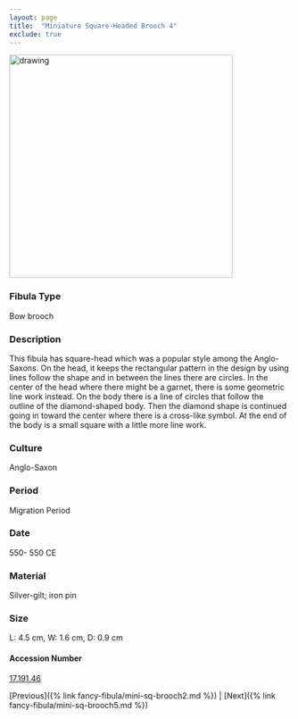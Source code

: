 ```yaml
---
layout: page
title:  "Miniature Square-Headed Brooch 4"
exclude: true
---
```


<p><img src="https://collectionapi.metmuseum.org/api/collection/v1/iiif/465093/921396/main-image" alt="drawing" width="400"/></p>

### Fibula Type
Bow brooch
### Description
This fibula has square-head which was a popular style among the Anglo-Saxons. On the head, it keeps the rectangular pattern in the design by using lines follow the shape and in between the lines there are circles. In the center of the head where there might be a garnet, there is some geometric line work instead. On the body there is a line of circles that follow the outline of the diamond-shaped body. Then the diamond shape is continued going in toward the center where there is a cross-like symbol. At the end of the body is a small square with a little more line work.
### Culture
Anglo-Saxon
### Period
Migration Period
### Date
550- 550 CE
### Material
Silver-gilt; iron pin
### Size
L: 4.5 cm, W: 1.6 cm, D: 0.9 cm



#### Accession Number
[17.191.46](https://www.metmuseum.org/art/collection/search/465093)

 [Previous]({% link fancy-fibula/mini-sq-brooch2.md %}) | [Next]({% link fancy-fibula/mini-sq-brooch5.md %})
